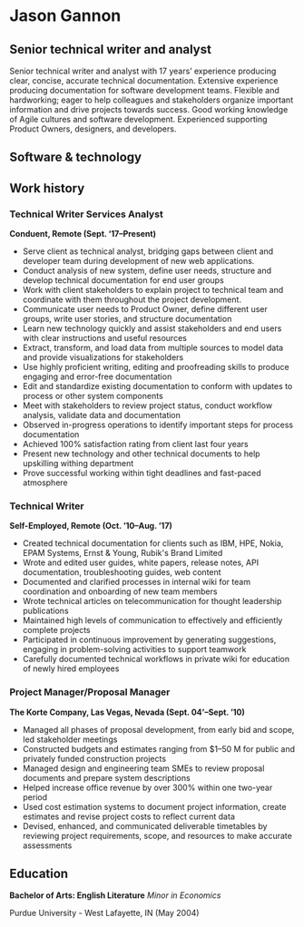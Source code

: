 # Jason Gannon

## Senior technical writer and analyst

Senior technical writer and analyst with 17 years’ experience producing clear, concise, accurate technical documentation. Extensive experience producing documentation for software development teams.
Flexible and hardworking; eager to help colleagues and stakeholders organize important information and drive projects towards success. 
Good working knowledge of Agile cultures and software development. Experienced supporting Product Owners, designers, and developers.

## Software & technology

## Work history

### Technical Writer Services Analyst 

__Conduent, Remote (Sept. ‘17–Present)__

* Serve client as technical analyst, bridging gaps between client and developer team during development of new web applications. 
* Conduct analysis of new system, define user needs, structure and develop technical documentation for end user groups
* Work with client stakeholders to explain project to technical team and coordinate with them throughout the project development.
* Communicate user needs to Product Owner, define different user groups, write user stories, and structure documentation 
* Learn new technology quickly and assist stakeholders and end users with clear instructions and useful resources
* Extract, transform, and load data from multiple sources to model data and provide visualizations for stakeholders
* Use highly proficient writing, editing and proofreading skills to produce engaging and error-free documentation
* Edit and standardize existing documentation to conform with updates to process or other system components
* Meet with stakeholders to review project status, conduct workflow analysis, validate data and documentation
* Observed in-progress operations to identify important steps for process documentation
* Achieved 100% satisfaction rating from client last four years
* Present new technology and other technical documents to help upskilling withing department
* Prove successful working within tight deadlines and fast-paced atmosphere

### Technical Writer

__Self-Employed, Remote (Oct. ’10–Aug. ’17)__

* Created technical documentation for clients such as IBM, HPE, Nokia, EPAM Systems, Ernst & Young, Rubik's Brand Limited
* Wrote and edited user guides, white papers, release notes, API documentation, troubleshooting guides, web content
* Documented and clarified processes in internal wiki for team coordination and onboarding of new team members
* Wrote technical articles on telecommunication for thought leadership publications
* Maintained high levels of communication to effectively and efficiently complete projects
* Participated in continuous improvement by generating suggestions, engaging in problem-solving activities to support teamwork
* Carefully documented technical workflows in private wiki for education of newly hired employees

### Project Manager/Proposal Manager

__The Korte Company, Las Vegas, Nevada (Sept. 04’–Sept. ’10)__

* Managed all phases of proposal development, from early bid and scope, led stakeholder meetings
* Constructed budgets and estimates ranging from $1–50 M for public and privately funded construction projects
* Managed design and engineering team SMEs to review proposal documents and prepare system descriptions
* Helped increase office revenue by over 300% within one two-year period
* Used cost estimation systems to document project information, create estimates and revise project costs to reflect current data
* Devised, enhanced, and communicated deliverable timetables by reviewing project requirements, scope, and resources to make accurate assessments

## Education

__Bachelor of Arts: English Literature__
_Minor in Economics_

Purdue University - West Lafayette, IN (May 2004)